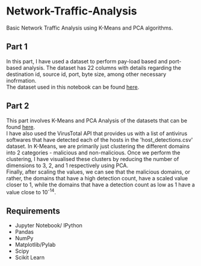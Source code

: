# Network-Traffic-Analysis
Basic Network Traffic Analysis using K-Means and PCA algorithms. 

## Part 1 
In this part, I have used a dataset to perform pay-load based and port-based analysis. The dataset has 22 columns with details regarding the destination id, source id, port, byte size, among other necessary inofrmation.  
The dataset used in this notebook can be found [here](http://www.secrepo.com/Security-Data-Analysis/Lab_1/conn.log.zip).

## Part 2
This part involves K-Means and PCA Analysis of the datasets that can be found [here](https://github.com/sooshie/Security-Data-Analysis/tree/master/Lab_4).  
I have also used the VirusTotal API that provides us with a list of antivirus softwares that have detected each of the hosts in the 'host_detections.csv' dataset. 
In K-Means, we are primarily just clustering the different domains into 2 categories - malicious and non-malicious. Once we perform the clustering, I have visualised these clusters by reducing the number of dimensions to 3, 2, and 1 respectively using PCA.  
Finally, after scaling the values, we can see that the malicious domains, or rather, the domains that have a high detection count, have a scaled value closer to 1, while the domains that have a detection count as low as 1 have a value close to  10<sup>-14</sup>.

## Requirements 
* Jupyter Notebook/ IPython
* Pandas 
* NumPy
* Matplotlib/Pylab
* Scipy
* Scikit Learn
